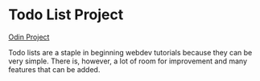 # Todo List Project
[Odin Project](https://www.theodinproject.com/lessons/node-path-javascript-todo-list)

Todo lists are a staple in beginning webdev tutorials because they can be very simple. There is, however, a lot of room for improvement and many features that can be added.
